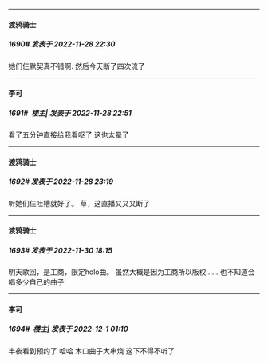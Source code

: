 

*****

####  渡鸦骑士  
##### 1690#       发表于 2022-11-28 22:30

她们仨默契真不错啊.
然后今天断了四次流了



*****

####  李可  
##### 1691#         楼主| 发表于 2022-11-28 22:51

看了五分钟直接给我看呕了 这也太晕了



*****

####  渡鸦骑士  
##### 1692#       发表于 2022-11-28 23:19

听她们仨吐槽就好了。
草，这直播又又又断了



*****

####  渡鸦骑士  
##### 1693#       发表于 2022-11-30 18:15

明天歌回，是工商，限定holo曲。
虽然大概是因为工商所以版权……
也不知道会唱多少自己的曲子



*****

####  李可  
##### 1694#         楼主| 发表于 2022-12-1 01:10

半夜看到预约了 哈哈 木口曲子大串烧 这下不得不听了

